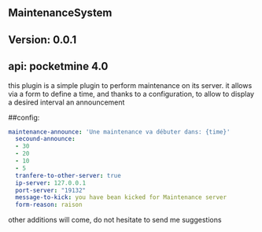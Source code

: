 ## MaintenanceSystem

## Version: 0.0.1

## api: pocketmine 4.0

<p>this plugin is a simple plugin to perform maintenance on its server.
it allows via a form to define a time, and thanks to a configuration, to allow to display a desired interval an announcement </p>

##config:
```yaml
maintenance-announce: 'Une maintenance va débuter dans: {time}'
  secound-announce:
  - 30
  - 20
  - 10
  - 5
  tranfere-to-other-server: true
  ip-server: 127.0.0.1
  port-server: "19132"
  message-to-kick: you have bean kicked for Maintenance server
  form-reason: raison
```

<p>other additions will come, do not hesitate to send me suggestions </p>